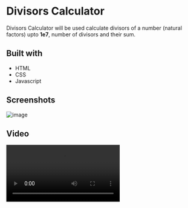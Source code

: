 
# Divisors Calculator

Divisors Calculator will be used calculate divisors of a number (natural factors) upto **1e7**, number of divisors and their sum.


## Built with
 - HTML
 - CSS
 - Javascript

## Screenshots
![image](https://user-images.githubusercontent.com/29145628/167487840-b9015de4-4373-4c66-807d-4b0d460bd5c9.png)

## Video
![video](https://user-images.githubusercontent.com/29145628/167488336-4491966a-434f-4622-9ce6-afe98185ef96.mp4)